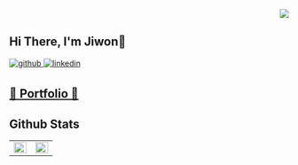 <div align="right">
<img src="https://komarev.com/ghpvc/?username=GodJiLee&&style=flat-square" align="right" />
</div>  
  

<br/>  

## Hi There, I'm Jiwon👋  
<a href="https://github.com/GodJiLee" target="_blank">
<img src=https://img.shields.io/badge/github-%2324292e.svg?&style=for-the-badge&logo=github&logoColor=white alt=github style="margin-bottom: 5px;" />
</a>
<a href="https://www.linkedin.com/in/jiwon-lee-878613171/" target="_blank">
<img src=https://img.shields.io/badge/linkedin-%231E77B5.svg?&style=for-the-badge&logo=linkedin&logoColor=white alt=linkedin style="margin-bottom: 5px;" />
</a>
<h2>
  <a href="https://jiwon-lee-portfolio.notion.site/jiwon-lee-portfolio/Jiwon-Lee-Data-Analyst-4e6c5783e89e4562a35f42f12b27c388">
  📃 Portfolio 📃
  </a>
</h2>
</div>

## Github Stats  
<table><tr><td valign="top" width="50%">

<img src="https://github-readme-stats.vercel.app/api?username=jiwon-lee-me&show_icons=true&count_private=true&hide_border=true" align="left" style="width: 100%" />

</td><td valign="top" width="50%">

<img src="https://github-readme-stats.vercel.app/api/top-langs/?username=jiwon-lee-me&hide_border=true&layout=compact" align="left" style="width: 100%" />

</td></tr></table>  

<br/>  
